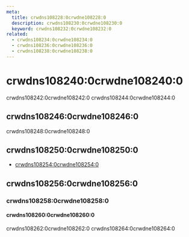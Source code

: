 ```yaml
---
meta:
  title: crwdns108228:0crwdne108228:0
  description: crwdns108230:0crwdne108230:0
  keyword: crwdns108232:0crwdne108232:0
related:
  - crwdns108234:0crwdne108234:0
  - crwdns108236:0crwdne108236:0
  - crwdns108238:0crwdne108238:0
---
```


# crwdns108240:0crwdne108240:0

crwdns108242:0crwdne108242:0 crwdns108244:0crwdne108244:0

<entry-ad />

## crwdns108246:0crwdne108246:0

crwdns108248:0crwdne108248:0

<example file="v-click-outside/usage" />

## crwdns108250:0crwdne108250:0

- [crwdns108254:0crwdne108254:0](crwdns108252:0crwdne108252:0)

## crwdns108256:0crwdne108256:0

### crwdns108258:0crwdne108258:0

#### crwdns108260:0crwdne108260:0

crwdns108262:0crwdne108262:0 crwdns108264:0crwdne108264:0

<example file="v-click-outside/option-close-on-outside-click" />

<backmatter />
